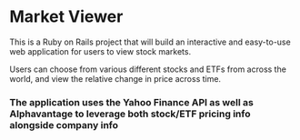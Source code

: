 # Market Viewer

This is a Ruby on Rails project that will build an interactive and easy-to-use web application for users to view stock markets.

Users can choose from various different stocks and ETFs from across the world, and view the relative change in price across time.

### The application uses the Yahoo Finance API as well as Alphavantage to leverage both stock/ETF pricing info alongside company info